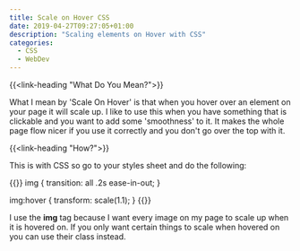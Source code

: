 ```yaml
---
title: Scale on Hover CSS
date: 2019-04-27T09:27:05+01:00
description: "Scaling elements on Hover with CSS"
categories:
  - CSS
  - WebDev
---
```


{{<link-heading "What Do You Mean?">}}

What I mean by 'Scale On Hover' is that when you hover over an element on your page it will scale up. I like to use this when you have something that is clickable and you want to add some 'smoothness' to it. It makes the whole page flow nicer if you use it correctly and you don't go over the top with it.

{{<link-heading "How?">}}

This is with CSS so go to your styles sheet and do the following:

{{<highlight css>}}
img {
  transition: all .2s ease-in-out;
}

img:hover {
  transform: scale(1.1);
}
{{</highlight>}}

I use the **img** tag because I want every image on my page to scale up when it is hovered on. If you only want certain things to scale when hovered on you can use their class instead.
